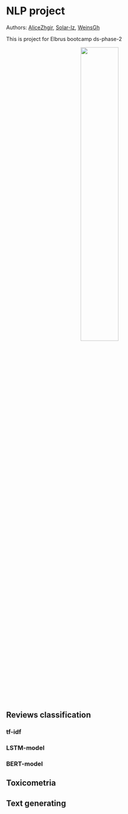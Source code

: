 # NLP project

Authors: [AliceZhgir](https://github.com/alizhgir), [Solar-Iz](https://github.com/Solar-Iz), [WeinsGh](https://github.com/WeinsGH) 

This is project for Elbrus bootcamp ds-phase-2
<div align="center">
    <img src='https://disk.yandex.kz/i/cqbY_7yPQv2sRA', width='45%'>
</div>

## Reviews classification

### tf-idf

### LSTM-model

### BERT-model

## Toxicometria

## Text generating
